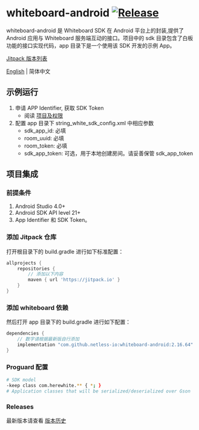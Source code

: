 # whiteboard-android [![Release](https://jitpack.io/v/netless-io/whiteboard-android.svg)](https://jitpack.io/#netless-io/whiteboard-android)

whiteboard-android 是 Whiteboard SDK 在 Android 平台上的封装,提供了 Android 应用与 Whiteboard
服务端互动的接口。项目中的 sdk 目录包含了白板功能的接口实现代码，app 目录下是一个使用该 SDK 开发的示例
App。

[Jitpack 版本列表](https://jitpack.io/com/github/netless-io/whiteboard-android)

[English](./README.md) | 简体中文

## 示例运行

1. 申请 APP Identifier, 获取 SDK Token
   * 阅读 [项目及权限](https://developer.netless.link/document-zh/home/project-and-authority)
2. 配置 app 目录下 string_white_sdk_config.xml 中相应参数
   * sdk_app_id: 必填
   * room_uuid: 必填
   * room_token: 必填
   * sdk_app_token: 可选，用于本地创建房间。请妥善保管 sdk_app_token


## 项目集成

### 前提条件
1. Android Studio 4.0+
2. Android SDK API level 21+
3. App Identifier 和 SDK Token。

### 添加 Jitpack 仓库

打开根目录下的 build.gradle 进行如下标准配置：

```groovy
allprojects {
    repositories {
        // 添加以下内容
        maven { url 'https://jitpack.io' }
    }
}
```
### 添加 whiteboard 依赖

然后打开 app 目录下的 build.gradle 进行如下配置：

```groovy
dependencies {
    // 数字请根据最新版自行添加
    implementation "com.github.netless-io:whiteboard-android:2.16.64"
}
```

### Proguard 配置

```bash
# SDK model
-keep class com.herewhite.** { *; }
# Application classes that will be serialized/deserialized over Gson
```

### Releases
最新版本请查看 [版本历史](https://developer.netless.link/android-zh/home/android-changelog)
